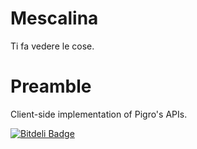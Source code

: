 Mescalina
=========
Ti fa vedere le cose.

Preamble
========
Client-side implementation of Pigro's APIs.

[![Bitdeli Badge](https://d2weczhvl823v0.cloudfront.net/nonchosbatta/mescalina/trend.png)](https://bitdeli.com/free "Bitdeli Badge")

